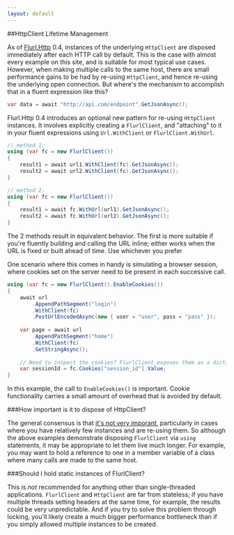 ```yaml
---
layout: default
---
```


##HttpClient Lifetime Management

As of [Flurl.Http](https://www.nuget.org/packages/Flurl.Http) 0.4, instances of the underlying `HttpClient` are disposed immediately after each HTTP call by default. This is the case with almost every example on this site, and is suitable for most typical use cases. However, when making multiple calls to the same host, there are small performance gains to be had by re-using `HttpClient`, and hence re-using the underlying open connection. But where's the mechanism to accomplish that in a fluent expression like this?

````c#
var data = await "http://api.com/endpoint".GetJsonAsync();
````

Flurl.Http 0.4 introduces an optional new pattern for re-using `HttpClient` instances. It involves explicitly creating a `FlurlClient`, and "attaching" to it in your fluent expressions using `Url.WithClient` or `FlurlClient.WithUrl`.

````c#
// method 1:
using (var fc = new FlurlClient())
{
    result1 = await url1.WithClient(fc).GetJsonAsync();
    result2 = await url2.WithClient(fc).GetJsonAsync();
}

// method 2:
using (var fc = new FlurlClient())
{
    result1 = await fc.WithUrl(url1).GetJsonAsync();
    result2 = await fc.WithUrl(url2).GetJsonAsync();
}
````

The 2 methods result in equivalent behavior. The first is more suitable if you're fluently building and calling the URL inline; either works when the URL is fixed or built ahead of time. Use whichever you prefer

One scenario where this comes in handy is simulating a browser session, where cookies set on the server need to be present in each successive call.

````c#
using (var fc = new FlurlClient().EnableCookies())
{
    await url
        .AppendPathSegment("login")
        .WithClient(fc)
        .PostUrlEncodedAsync(new { user = "user", pass = "pass" });
        
    var page = await url
        .AppendPathSegment("home")
        .WithClient(fc)
        .GetStringAsync();
        
    // Need to inspect the cookies? FlurlClient exposes them as a dictionary.
    var sessionId = fc.Cookies["session_id"].Value;
}
````

In this example, the call to `EnableCookies()` is important. Cookie functionality carries a small amount of overhead that is avoided by default.

###How important is it to dispose of HttpClient?

The general consensus is that [it's not very imporant](http://stackoverflow.com/questions/15705092/do-httpclient-and-httpclienthandler-have-to-be-disposed), particularly in cases where you have relatively few instances and are re-using them. So although the above examples demonstrate disposing `FlurlClient` via `using` statements, it may be appropriate to let them live much longer. For example, you may want to hold a reference to one in a member variable of a class where many calls are made to the same host.

###Should I hold static instances of FlurlClient?

This is *not* recommended for anything other than single-threaded applications. `FlurlClient` and `HttpClient` are far from stateless; if you have multiple threads setting headers at the same time, for example, the results could be very unpredictable. And if you try to solve this problem through locking, you'll likely create a much bigger performance bottleneck than if you simply allowed multiple instances to be created.

